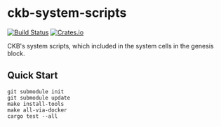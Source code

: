 # ckb-system-scripts

[![Build Status](https://github.com/nervosnetwork/ckb-system-scripts/workflows/CI/badge.svg)](https://github.com/nervosnetwork/ckb-system-scripts/actions)
[![Crates.io](https://img.shields.io/crates/v/ckb-system-scripts)](https://crates.io/crates/ckb-system-scripts)

CKB's system scripts, which included in the system cells in the genesis block.

## Quick Start

```
git submodule init
git submodule update
make install-tools
make all-via-docker
cargo test --all
```
